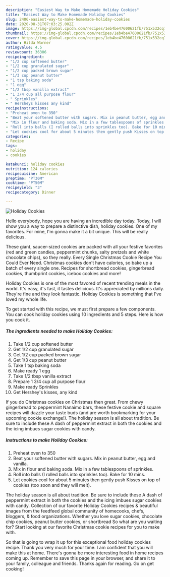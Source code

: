 ```yaml
---
description: "Easiest Way to Make Homemade Holiday Cookies"
title: "Easiest Way to Make Homemade Holiday Cookies"
slug: 2406-easiest-way-to-make-homemade-holiday-cookies
date: 2020-08-31T07:03:25.002Z
image: https://img-global.cpcdn.com/recipes/1eb4be47600621fb/751x532cq70/holiday-cookies-recipe-main-photo.jpg
thumbnail: https://img-global.cpcdn.com/recipes/1eb4be47600621fb/751x532cq70/holiday-cookies-recipe-main-photo.jpg
cover: https://img-global.cpcdn.com/recipes/1eb4be47600621fb/751x532cq70/holiday-cookies-recipe-main-photo.jpg
author: Hilda Warner
ratingvalue: 4.5
reviewcount: 36306
recipeingredient:
- "1/2 cup softened butter"
- "1/2 cup granulated sugar"
- "1/2 cup packed brown sugar"
- "1/3 cup peanut butter"
- "1 tsp baking soda"
- "1 egg"
- "1/2 tbsp vanilla extract"
- "1 3/4 cup all purpose flour"
- " Sprinkles"
- " Hersheys kisses any kind"
recipeinstructions:
- "Preheat oven to 350"
- "Beat your softened butter with sugars. Mix in peanut butter, egg and vanilla."
- "Mix in flour and baking soda. Mix in a few tablespoons of sprinkles."
- "Roll into balls (I rolled balls into sprinkles too). Bake for 10 mins."
- "Let cookies cool for about 5 minutes then gently push Kisses on top of cookies (too soon and they will melt)."
categories:
- Recipe
tags:
- holiday
- cookies

katakunci: holiday cookies 
nutrition: 124 calories
recipecuisine: American
preptime: "PT30M"
cooktime: "PT50M"
recipeyield: "3"
recipecategory: Dinner

---
```



![Holiday Cookies](https://img-global.cpcdn.com/recipes/1eb4be47600621fb/751x532cq70/holiday-cookies-recipe-main-photo.jpg)

Hello everybody, hope you are having an incredible day today. Today, I will show you a way to prepare a distinctive dish, holiday cookies. One of my favorites. For mine, I'm gonna make it a bit unique. This will be really delicious.

These giant, saucer-sized cookies are packed with all your festive favorites (red and green candies, peppermint chunks, salty pretzels and white chocolate chips), so they really. Every Single Christmas Cookie Recipe You Could Ever Need. Christmas cookies don&#39;t have calories, so bake up a batch of every single one. Recipes for shortbread cookies, gingerbread cookies, thumbprint cookies, icebox cookies and more!

Holiday Cookies is one of the most favored of recent trending meals in the world. It's easy, it's fast, it tastes delicious. It's appreciated by millions daily. They're fine and they look fantastic. Holiday Cookies is something that I've loved my whole life.


To get started with this recipe, we must first prepare a few components. You can cook holiday cookies using 10 ingredients and 5 steps. Here is how you cook it.

<!--inarticleads1-->

##### The ingredients needed to make Holiday Cookies:

1. Take 1/2 cup softened butter
1. Get 1/2 cup granulated sugar
1. Get 1/2 cup packed brown sugar
1. Get 1/3 cup peanut butter
1. Take 1 tsp baking soda
1. Make ready 1 egg
1. Take 1/2 tbsp vanilla extract
1. Prepare 1 3/4 cup all purpose flour
1. Make ready  Sprinkles
1. Get  Hershey&#39;s kisses, any kind


If you do Christmas cookies on Christmas then great. From chewy gingerbread to peppermint Nanaimo bars, these festive cookie and square recipes will dazzle your taste buds (and are worth bookmarking for your upcoming cookie exchange!). The holiday season is all about tradition. Be sure to include these A dash of peppermint extract in both the cookies and the icing imbues sugar cookies with candy. 

<!--inarticleads2-->

##### Instructions to make Holiday Cookies:

1. Preheat oven to 350
1. Beat your softened butter with sugars. Mix in peanut butter, egg and vanilla.
1. Mix in flour and baking soda. Mix in a few tablespoons of sprinkles.
1. Roll into balls (I rolled balls into sprinkles too). Bake for 10 mins.
1. Let cookies cool for about 5 minutes then gently push Kisses on top of cookies (too soon and they will melt).


The holiday season is all about tradition. Be sure to include these A dash of peppermint extract in both the cookies and the icing imbues sugar cookies with candy. Collection of our favorite Holiday Cookies recipes &amp; beautiful images from the feedfeed global community of homecooks, chefs, bloggers, &amp; food organizations. Whether you love sugar cookies, chocolate chip cookies, peanut butter cookies, or shortbread So what are you waiting for? Start looking at our favorite Christmas cookie recipes for you to make with. 

So that is going to wrap it up for this exceptional food holiday cookies recipe. Thank you very much for your time. I am confident that you will make this at home. There's gonna be more interesting food in home recipes coming up. Remember to save this page in your browser, and share it to your family, colleague and friends. Thanks again for reading. Go on get cooking!
